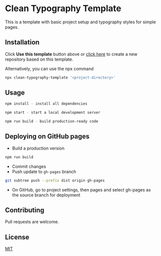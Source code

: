 # Clean Typography Template

This is a template with basic project setup and typography styles for simple pages.

## Installation

Click **Use this template** button above or [click here](https://github.com/shadaxv/clean-typography-template/generate) to create a new repository based on this template.

Alternatively, you can use the npx command

```bash
npx clean-typography-template '<project-directory>'
```

## Usage

```bash
npm install - install all dependencies

npm start - start a local development server

npm run build - build production-ready code
```

## Deploying on GitHub pages

- Build a production version
```bash
npm run build
```
- Commit changes
- Push update to `gh-pages` branch
```bash
git subtree push --prefix dist origin gh-pages
```
- On GitHub, go to project settings, then pages and select gh-pages as the source branch for deployment

## Contributing
Pull requests are welcome.

## License
[MIT](https://choosealicense.com/licenses/mit/)